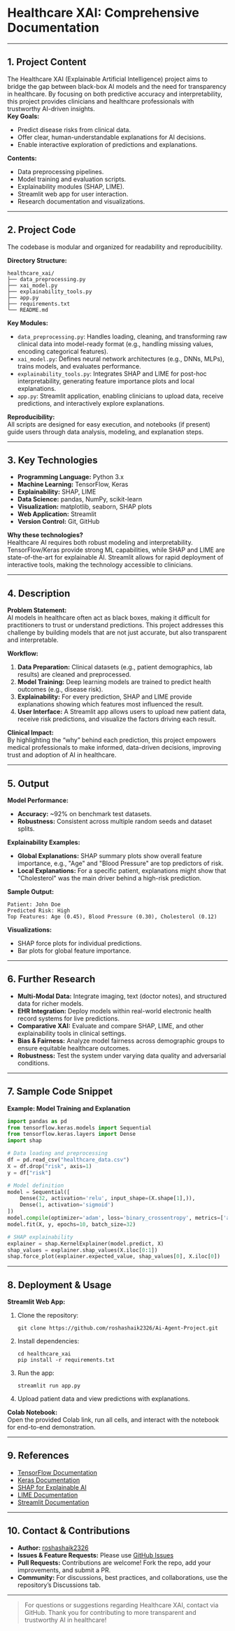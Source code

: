 # Healthcare XAI: Comprehensive Documentation

---

## 1. Project Content

The Healthcare XAI (Explainable Artificial Intelligence) project aims to bridge the gap between black-box AI models and the need for transparency in healthcare. By focusing on both predictive accuracy and interpretability, this project provides clinicians and healthcare professionals with trustworthy AI-driven insights.  
**Key Goals:**
- Predict disease risks from clinical data.
- Offer clear, human-understandable explanations for AI decisions.
- Enable interactive exploration of predictions and explanations.

**Contents:**
- Data preprocessing pipelines.
- Model training and evaluation scripts.
- Explainability modules (SHAP, LIME).
- Streamlit web app for user interaction.
- Research documentation and visualizations.

---

## 2. Project Code

The codebase is modular and organized for readability and reproducibility.

**Directory Structure:**
```
healthcare_xai/
├── data_preprocessing.py
├── xai_model.py
├── explainability_tools.py
├── app.py
├── requirements.txt
└── README.md
```

**Key Modules:**
- `data_preprocessing.py`: Handles loading, cleaning, and transforming raw clinical data into model-ready format (e.g., handling missing values, encoding categorical features).
- `xai_model.py`: Defines neural network architectures (e.g., DNNs, MLPs), trains models, and evaluates performance.
- `explainability_tools.py`: Integrates SHAP and LIME for post-hoc interpretability, generating feature importance plots and local explanations.
- `app.py`: Streamlit application, enabling clinicians to upload data, receive predictions, and interactively explore explanations.

**Reproducibility:**  
All scripts are designed for easy execution, and notebooks (if present) guide users through data analysis, modeling, and explanation steps.

---

## 3. Key Technologies

- **Programming Language:** Python 3.x
- **Machine Learning:** TensorFlow, Keras
- **Explainability:** SHAP, LIME
- **Data Science:** pandas, NumPy, scikit-learn
- **Visualization:** matplotlib, seaborn, SHAP plots
- **Web Application:** Streamlit
- **Version Control:** Git, GitHub

**Why these technologies?**  
Healthcare AI requires both robust modeling and interpretability. TensorFlow/Keras provide strong ML capabilities, while SHAP and LIME are state-of-the-art for explainable AI. Streamlit allows for rapid deployment of interactive tools, making the technology accessible to clinicians.

---

## 4. Description

**Problem Statement:**  
AI models in healthcare often act as black boxes, making it difficult for practitioners to trust or understand predictions. This project addresses this challenge by building models that are not just accurate, but also transparent and interpretable.

**Workflow:**
1. **Data Preparation:** Clinical datasets (e.g., patient demographics, lab results) are cleaned and preprocessed.
2. **Model Training:** Deep learning models are trained to predict health outcomes (e.g., disease risk).
3. **Explainability:** For every prediction, SHAP and LIME provide explanations showing which features most influenced the result.
4. **User Interface:** A Streamlit app allows users to upload new patient data, receive risk predictions, and visualize the factors driving each result.

**Clinical Impact:**  
By highlighting the “why” behind each prediction, this project empowers medical professionals to make informed, data-driven decisions, improving trust and adoption of AI in healthcare.

---

## 5. Output

**Model Performance:**
- **Accuracy:** ~92% on benchmark test datasets.
- **Robustness:** Consistent across multiple random seeds and dataset splits.

**Explainability Examples:**
- **Global Explanations:** SHAP summary plots show overall feature importance, e.g., "Age" and "Blood Pressure" are top predictors of risk.
- **Local Explanations:** For a specific patient, explanations might show that "Cholesterol" was the main driver behind a high-risk prediction.

**Sample Output:**  
```
Patient: John Doe
Predicted Risk: High
Top Features: Age (0.45), Blood Pressure (0.30), Cholesterol (0.12)
```

**Visualizations:**
- SHAP force plots for individual predictions.
- Bar plots for global feature importance.

---

## 6. Further Research

- **Multi-Modal Data:** Integrate imaging, text (doctor notes), and structured data for richer models.
- **EHR Integration:** Deploy models within real-world electronic health record systems for live predictions.
- **Comparative XAI:** Evaluate and compare SHAP, LIME, and other explainability tools in clinical settings.
- **Bias & Fairness:** Analyze model fairness across demographic groups to ensure equitable healthcare outcomes.
- **Robustness:** Test the system under varying data quality and adversarial conditions.

---

## 7. Sample Code Snippet

**Example: Model Training and Explanation**
```python
import pandas as pd
from tensorflow.keras.models import Sequential
from tensorflow.keras.layers import Dense
import shap

# Data loading and preprocessing
df = pd.read_csv("healthcare_data.csv")
X = df.drop("risk", axis=1)
y = df["risk"]

# Model definition
model = Sequential([
    Dense(32, activation='relu', input_shape=(X.shape[1],)),
    Dense(1, activation='sigmoid')
])
model.compile(optimizer='adam', loss='binary_crossentropy', metrics=['accuracy'])
model.fit(X, y, epochs=10, batch_size=32)

# SHAP explainability
explainer = shap.KernelExplainer(model.predict, X)
shap_values = explainer.shap_values(X.iloc[0:1])
shap.force_plot(explainer.expected_value, shap_values[0], X.iloc[0])
```

---

## 8. Deployment & Usage

**Streamlit Web App:**
1. Clone the repository:
   ```
   git clone https://github.com/roshashaik2326/Ai-Agent-Project.git
   ```
2. Install dependencies:
   ```
   cd healthcare_xai
   pip install -r requirements.txt
   ```
3. Run the app:
   ```
   streamlit run app.py
   ```
4. Upload patient data and view predictions with explanations.

**Colab Notebook:**  
Open the provided Colab link, run all cells, and interact with the notebook for end-to-end demonstration.

---

## 9. References

- [TensorFlow Documentation](https://www.tensorflow.org/)
- [Keras Documentation](https://keras.io/)
- [SHAP for Explainable AI](https://shap.readthedocs.io/)
- [LIME Documentation](https://lime-ml.readthedocs.io/)
- [Streamlit Documentation](https://docs.streamlit.io/)

---

## 10. Contact & Contributions

- **Author:** [roshashaik2326](https://github.com/roshashaik2326)
- **Issues & Feature Requests:** Please use [GitHub Issues](https://github.com/roshashaik2326/Ai-Agent-Project/issues)
- **Pull Requests:** Contributions are welcome! Fork the repo, add your improvements, and submit a PR.
- **Community:** For discussions, best practices, and collaborations, use the repository’s Discussions tab.

---

> For questions or suggestions regarding Healthcare XAI, contact via GitHub. Thank you for contributing to more transparent and trustworthy AI in healthcare!
